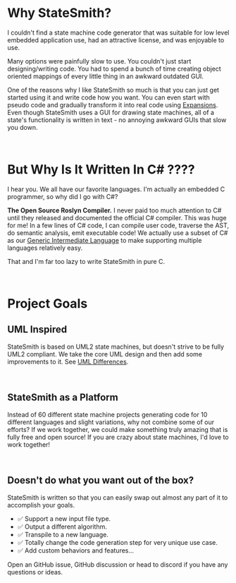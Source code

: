 # Why StateSmith?
I couldn't find a state machine code generator that was suitable for low level embedded application use, had an attractive license, and was enjoyable to use.

Many options were painfully slow to use. You couldn't just start designing/writing code. You had to spend a bunch of time creating object oriented mappings of every little thing in an awkward outdated GUI.

One of the reasons why I like StateSmith so much is that you can just get started using it and write code how you want. You can even start with pseudo code and gradually transform it into real code using [Expansions](https://github.com/StateSmith/tutorial-2/tree/main/lesson-3). Even though StateSmith uses a GUI for drawing state machines, all of a state's functionality is written in text - no annoying awkward GUIs that slow you down.



<br>

# But Why Is It Written In C# ????
I hear you. We all have our favorite languages. I'm actually an embedded C programmer, so why did I go with C#?

**The Open Source Roslyn Compiler.** I never paid too much attention to C# until they released and documented the official C# compiler. This was huge for me! In a few lines of C# code, I can compile user code, traverse the AST, do semantic analysis, emit executable code! We actually use a subset of C# as our [Generic Intermediate Language](https://github.com/StateSmith/StateSmith/wiki/GIL:-Generic-Intermediate-Language) to make supporting multiple languages relatively easy.

That and I'm far too lazy to write StateSmith in pure C.




<br>

# Project Goals
## UML Inspired
StateSmith is based on UML2 state machines, but doesn't strive to be fully UML2 compliant. We take the core UML design and then add some improvements to it. See [UML Differences](https://github.com/StateSmith/StateSmith/wiki/UML-Differences).



<br>

## StateSmith as a Platform
Instead of 60 different state machine projects generating code for 10 different languages and slight variations, why not combine some of our efforts? If we work together, we could make something truly amazing that is fully free and open source! If you are crazy about state machines, I'd love to work together!



<br>

## Doesn't do what you want out of the box?
StateSmith is written so that you can easily swap out almost any part of it to accomplish your goals.

* ✅ Support a new input file type.
* ✅ Output a different algorithm.
* ✅ Transpile to a new language.
* ✅ Totally change the code generation step for very unique use case.
* ✅ Add custom behaviors and features...

Open an GitHub issue, GitHub discussion or head to discord if you have any questions or ideas.

